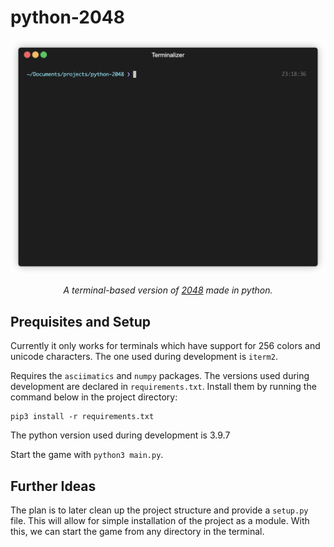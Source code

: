 # python-2048


<p align="center">
  <img src="demo.gif" />
</p>
<p align="center"><em>A terminal-based version of <a href="https://play2048.co/">2048</a> made in python.</em></p>

## Prequisites and Setup

Currently it only works for terminals which have support for 256 colors and unicode characters. The one used during development
is `iterm2`.

Requires the `asciimatics` and `numpy` packages. The versions used during development are declared in `requirements.txt`.
Install them by running the command below in the project directory:

```
pip3 install -r requirements.txt
```

The python version used during development is 3.9.7


Start the game with `python3 main.py`. 


## Further Ideas


The plan is to later clean up the project structure and provide a `setup.py` file. This will allow for simple installation of the project as a module. With this, we can start the game from any directory in the terminal.
